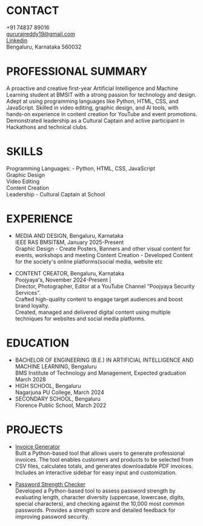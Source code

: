 # CONTACT
+91 74837 89016 <br>
gururajreddy19@gmail.com <br>
[Linkedin](https://www.linkedin.com/in/gururaj-reddy-3735262b/) <br>
Bengaluru, Karnataka 560032

# PROFESSIONAL SUMMARY
A proactive and creative first-year Artificial Intelligence and Machine Learning student at BMSIT with a strong passion for technology and design. Adept at using programming languages like Python, HTML, CSS, and JavaScript. Skilled in video editing, graphic design, and Al tools, with hands-on experience in content creation for YouTube and event promotions. <br>
Demonstrated leadership as a Cultural Captain and active participant in Hackathons and technical clubs.

# SKILLS
Programming Languages: - Python, HTML, CSS, JavaScript <br>
Graphic Design <br>
Video Editing <br>
Content Creation <br>
Leadership - Cultural Captain at School <br>

# EXPERIENCE
- MEDIA AND DESIGN, Bengaluru, Karnataka <br>
  IEEE RAS BMSIT&M, January 2025-Present <br>
  Graphic Design - Create Posters, Banners and other visual content for events, workshops and meeting Content Creation - Developed Content for the society's online platforms(social media, website etc <br>

- CONTENT CREATOR, Bengaluru, Karnataka <br>
  Poojyaya's, November 2024-Present | <br>
  Director, Photographer, Editor at a YouTube Channel "Poojyaya Security Services". <br>
  Crafted high-quality content to engage target audiences and boost brand loyalty. <br>
  Created, managed and delivered digital content using multiple techniques for websites and social media platforms. <br>

# EDUCATION
- BACHELOR OF ENGINEERING (B.E.) IN ARTIFICIAL INTELLIGENCE AND MACHINE LEARNING, Bengaluru <br>
  BMS Institute of Technology and Management, Expected graduation March 2028 <br>
- HIGH SCHOOL, Bengaluru <br>
  Nagarjuna PU College, March 2024 <br>
- SECONDARY SCHOOL, Bengaluru <br>
  Florence Public School, March 2022 <br>

# PROJECTS
- [Invoice Generator](https://github.com/GJR19/Invoice_Generator.git) <br>
Built a Python-based tool that allows users to generate professional invoices. The tool enables customers and products to be selected from CSV files, calculates totals, and generates downloadable PDF invoices. Includes an interactive sidebar for easy input and customization. <br>

- [Password Strength Checker](https://github.com/GJR19/Password_Strength_Analyser.git) <br>
Developed a Python-based tool to assess password strength by evaluating length, character diversity (uppercase, lowercase, digits, special characters), and checking against the 10,000 most common passwords. Provides a strength score and detailed feedback for improving password security.
